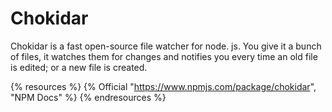 # Chokidar

Chokidar is a fast open-source file watcher for node. js. You give it a bunch of files, it watches them for changes and notifies you every time an old file is edited; or a new file is created.

{% resources %}
  {% Official "https://www.npmjs.com/package/chokidar", "NPM Docs" %}
{% endresources %}
